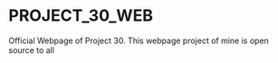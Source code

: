 # PROJECT_30_WEB
Official Webpage of Project 30.
This webpage project of mine is open source to all
